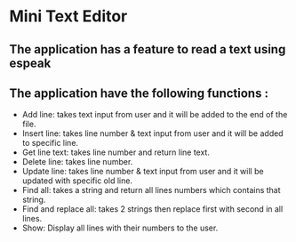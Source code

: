 # Mini Text Editor
## The application has a feature to read a text using espeak 
## The application have the following functions :
- Add line: takes text input from user and it will be added to the end of the file.
- Insert line: takes line number & text input from user and it will be added to specific line.
- Get line text: takes line number and return line text.
- Delete line: takes line number.
- Update line: takes line number & text input from user and it will be updated with specific old line.
- Find all: takes a string and return all lines numbers which contains that string.
- Find and replace all: takes 2 strings then replace first with second in all lines.
- Show: Display all lines with their numbers to the user.
